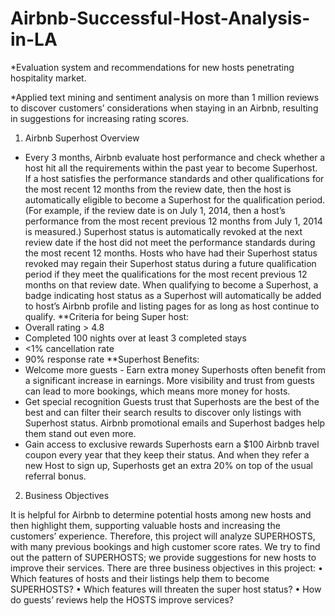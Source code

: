 # Airbnb-Successful-Host-Analysis-in-LA
*Evaluation system and recommendations for new hosts penetrating hospitality market.

*Applied text mining and sentiment analysis on more than 1 million reviews to discover customers’ considerations when staying in an Airbnb, resulting in suggestions for increasing rating scores.

1) Airbnb Superhost Overview

- Every 3 months, Airbnb evaluate host performance and check whether a host hit all the requirements within the past year to become Superhost. If a host satisfies the performance standards and other qualifications for the most recent 12 months from the review date, then the host is automatically eligible to become a Superhost for the qualification period. (For example, if the review date is on July 1, 2014, then a host’s performance from the most recent previous 12 months from July 1, 2014 is measured.)
Superhost status is automatically revoked at the next review date if the host did not meet the performance standards during the most recent 12 months. Hosts who have had their Superhost status revoked may regain their Superhost status during a future qualification period if they meet the qualifications for the most recent previous 12 months on that review date.
When qualifying to become a Superhost, a badge indicating host status as a Superhost will automatically be added to host’s Airbnb profile and listing pages for as long as host continue to qualify. 
**Criteria for being Super host:
- Overall rating > 4.8
- Completed 100 nights over at least 3 completed stays
- <1% cancellation rate
- 90% response rate
**Superhost Benefits:
-	Welcome more guests - Earn extra money
Superhosts often benefit from a significant increase in earnings. More visibility and trust from guests can lead to more bookings, which means more money for hosts. 
-	Get special recognition 
Guests trust that Superhosts are the best of the best and can filter their search results to discover only listings with Superhost status. Airbnb promotional emails and Superhost badges help them stand out even more.
-	Gain access to exclusive rewards
Superhosts earn a $100 Airbnb travel coupon every year that they keep their status. And when they refer a new Host to sign up, Superhosts get an extra 20% on top of the usual referral bonus.

2) Business Objectives

It is helpful for Airbnb to determine potential hosts among new hosts and then highlight them, supporting valuable hosts and increasing the customers’ experience. Therefore, this project will analyze SUPERHOSTS, with many previous bookings and high customer score rates. We try to find out the pattern of SUPERHOSTS; we provide suggestions for new hosts to improve their services. There are three business objectives in this project:
•	Which features of hosts and their listings help them to become SUPERHOSTS?
•	Which features will threaten the super host status?
•	How do guests’ reviews help the HOSTS improve services?

